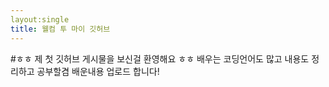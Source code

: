 ```yaml
---
layout:single
title: 웰컴 투 마이 깃허브
---
```

#ㅎㅎ 제 첫 깃허브 게시물을 보신걸 환영해요 ㅎㅎ 배우는 코딩언어도 많고 내용도 정리하고 공부할겸 배운내용 업로드 합니다! 
